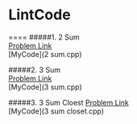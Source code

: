 # LintCode

====
#####1. 2 Sum     
[Problem Link](http://lintcode.com/en/problem/2-sum/)      
[MyCode](2 sum.cpp)

#####2. 3 Sum     
[Problem Link](http://lintcode.com/en/problem/3-sum/)      
[MyCode](3 sum.cpp)

#####3. 3 Sum Cloest
[Problem Link](http://lintcode.com/en/problem/3-sum-closest/)   
[MyCode](3 sum closet.cpp)
